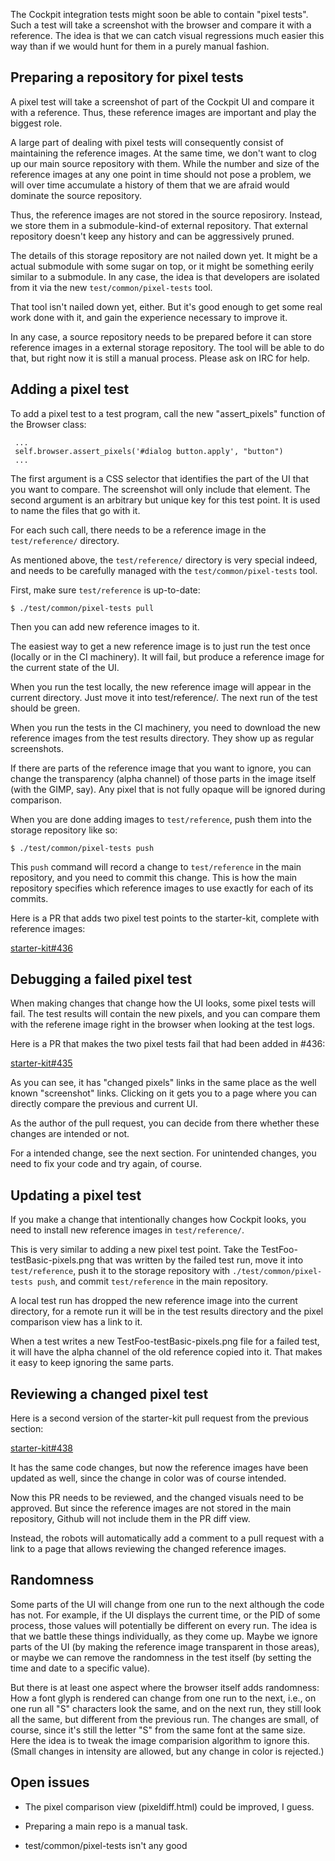 The Cockpit integration tests might soon be able to contain "pixel
tests".  Such a test will take a screenshot with the browser and
compare it with a reference.  The idea is that we can catch visual
regressions much easier this way than if we would hunt for them in a
purely manual fashion.

## Preparing a repository for pixel tests

A pixel test will take a screenshot of part of the Cockpit UI and
compare it with a reference.  Thus, these reference images are
important and play the biggest role.

A large part of dealing with pixel tests will consequently consist of
maintaining the reference images.  At the same time, we don't want to
clog up our main source repository with them.  While the number and
size of the reference images at any one point in time should not pose
a problem, we will over time accumulate a history of them that we are
afraid would dominate the source repository.

Thus, the reference images are not stored in the source reposirory.
Instead, we store them in a submodule-kind-of external repository.
That external repository doesn't keep any history and can be
aggressively pruned.

The details of this storage repository are not nailed down yet.  It
might be a actual submodule with some sugar on top, or it might be
something eerily similar to a submodule.  In any case, the idea is
that developers are isolated from it via the new
`test/common/pixel-tests` tool.

That tool isn't nailed down yet, either.  But it's good enough to get
some real work done with it, and gain the experience necessary to
improve it.

In any case, a source repository needs to be prepared before it can
store reference images in a external storage repository.  The tool
will be able to do that, but right now it is still a manual process.
Please ask on IRC for help.

## Adding a pixel test

To add a pixel test to a test program, call the new "assert_pixels"
function of the Browser class:

     ...
     self.browser.assert_pixels('#dialog button.apply', "button")
     ...

The first argument is a CSS selector that identifies the part of the
UI that you want to compare.  The screenshot will only include that
element.  The second argument is an arbitrary but unique key for this
test point.  It is used to name the files that go with it.

For each such call, there needs to be a reference image in the
`test/reference/` directory.

As mentioned above, the `test/reference/` directory is very special
indeed, and needs to be carefully managed with the
`test/common/pixel-tests` tool.

First, make sure `test/reference` is up-to-date:

```
$ ./test/common/pixel-tests pull
```

Then you can add new reference images to it.

The easiest way to get a new reference image is to just run the test
once (locally or in the CI machinery).  It will fail, but produce a
reference image for the current state of the UI.

When you run the test locally, the new reference image will appear in
the current directory.  Just move it into test/reference/.  The next
run of the test should be green.

When you run the tests in the CI machinery, you need to download the
new reference images from the test results directory.  They show up as
regular screenshots.

If there are parts of the reference image that you want to ignore, you
can change the transparency (alpha channel) of those parts in the
image itself (with the GIMP, say).  Any pixel that is not fully opaque
will be ignored during comparison.

When you are done adding images to `test/reference`, push them into
the storage repository like so:

```
$ ./test/common/pixel-tests push
```

This `push` command will record a change to `test/reference` in the
main repository, and you need to commit this change.  This is how the
main repository specifies which reference images to use exactly for
each of its commits.

Here is a PR that adds two pixel test points to the starter-kit,
complete with reference images:

  [starter-kit#436](https://github.com/cockpit-project/starter-kit/pull/436)

## Debugging a failed pixel test

When making changes that change how the UI looks, some pixel tests
will fail.  The test results will contain the new pixels, and you can
compare them with the referene image right in the browser when looking
at the test logs.

Here is a PR that makes the two pixel tests fail that had been added
in #436:

  [starter-kit#435](https://github.com/cockpit-project/starter-kit/pull/435)

As you can see, it has "changed pixels" links in the same place as the
well known "screenshot" links.  Clicking on it gets you to a page
where you can directly compare the previous and current UI.

As the author of the pull request, you can decide from there whether
these changes are intended or not.

For a intended change, see the next section.  For unintended changes,
you need to fix your code and try again, of course.

## Updating a pixel test

If you make a change that intentionally changes how Cockpit looks, you
need to install new reference images in `test/reference/`.

This is very similar to adding a new pixel test point.  Take the
TestFoo-testBasic-pixels.png that was written by the failed test run,
move it into `test/reference`, push it to the storage repository with
`./test/common/pixel-tests push`, and commit `test/reference` in the
main repository.

A local test run has dropped the new reference image into the current
directory, for a remote run it will be in the test results directory
and the pixel comparison view has a link to it.

When a test writes a new TestFoo-testBasic-pixels.png file for a
failed test, it will have the alpha channel of the old reference
copied into it.  That makes it easy to keep ignoring the same parts.

## Reviewing a changed pixel test

Here is a second version of the starter-kit pull request from the
previous section:

  [starter-kit#438](https://github.com/cockpit-project/starter-kit/pull/438)

It has the same code changes, but now the reference images have been
updated as well, since the change in color was of course intended.

Now this PR needs to be reviewed, and the changed visuals need to be
approved.  But since the reference images are not stored in the main
repository, Github will not include them in the PR diff view.

Instead, the robots will automatically add a comment to a pull request
with a link to a page that allows reviewing the changed reference
images.

## Randomness

Some parts of the UI will change from one run to the next although the
code has not.  For example, if the UI displays the current time, or
the PID of some process, those values will potentially be different on
every run.  The idea is that we battle these things individually, as
they come up.  Maybe we ignore parts of the UI (by making the
reference image transparent in those areas), or maybe we can remove
the randomness in the test itself (by setting the time and date to a
specific value).

But there is at least one aspect where the browser itself adds
randomness: How a font glyph is rendered can change from one run to
the next, i.e., on one run all "S" characters look the same, and on
the next run, they still look all the same, but different from the
previous run.  The changes are small, of course, since it's still the
letter "S" from the same font at the same size.  Here the idea is to
tweak the image comparision algorithm to ignore this.  (Small changes
in intensity are allowed, but any change in color is rejected.)

## Open issues

- The pixel comparison view (pixeldiff.html) could be improved, I
  guess.

- Preparing a main repo is a manual task.

- test/common/pixel-tests isn't any good

